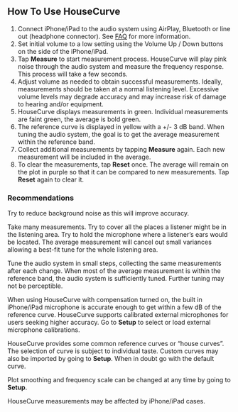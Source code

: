 ## How To Use HouseCurve

1. Connect iPhone/iPad to the audio system using AirPlay, Bluetooth or line out (headphone connector).  See [FAQ](/FAQ.md) for more information.
2. Set initial volume to a low setting using the Volume Up / Down buttons on the side of the iPhone/iPad.
3. Tap **Measure** to start measurement process.  HouseCurve will play pink noise through the audio system and measure the frequency response.  This process will take a few seconds.
4. Adjust volume as needed to obtain successful measurements.  Ideally, measurements should be taken at a normal listening level.  Excessive volume levels may degrade accuracy and may increase risk of damage to hearing and/or equipment.
5. HouseCurve displays measurements in green.  Individual measurements are faint green, the average is bold green.
6. The reference curve is displayed in yellow with a +/- 3 dB band.  When tuning the audio system, the goal is to get the average measurement within the reference band.
7. Collect additional measurements by tapping **Measure** again.  Each new measurement will be included in the average.
8. To clear the measurements, tap **Reset** once.  The average will remain on the plot in purple so that it can be compared to new measurements.  Tap **Reset** again to clear it.

### Recommendations

Try to reduce background noise as this will improve accuracy.

Take many measurements.  Try to cover all the places a listener might be in the listening area.  Try to hold the microphone where a listener’s ears would be located.  The average measurement will cancel out small variances allowing a best-fit tune for the whole listening area.

Tune the audio system in small steps, collecting the same measurements after each change.  When most of the average measurement is within the reference band, the audio system is sufficiently tuned.  Further tuning may not be perceptible.

When using HouseCurve with compensation turned on, the built in iPhone/iPad microphone is accurate enough to get within a few dB of the reference curve.  HouseCurve supports calibrated external microphones for users seeking higher accuracy.  Go to **Setup** to select or load external microphone calibrations.

HouseCurve provides some common reference curves or “house curves”.  The selection of curve is subject to individual taste.  Custom curves may also be imported by going to **Setup**.  When in doubt go with the default curve.

Plot smoothing and frequency scale can be changed at any time by going to **Setup**.

HouseCurve measurements may be affected by iPhone/iPad cases.

